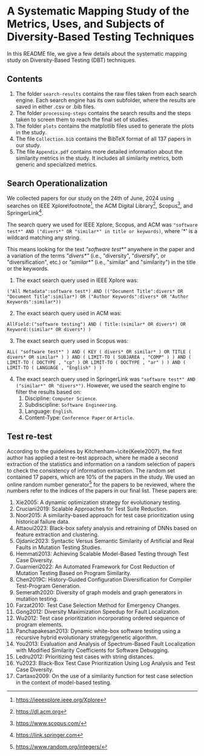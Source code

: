 # A Systematic Mapping Study of the Metrics, Uses, and Subjects of Diversity-Based Testing Techniques

In this README file, we give a few details about the systematic mapping study on Diversity-Based Testing (DBT) techniques.

## Contents

1. The folder `search-results` contains the raw files taken from each search engine. Each search engine has its own subfolder, where the results are saved in either .csv or .bib files.
2. The folder `processing-steps` contains the search results and the steps taken to screen them to reach the final set of studies.
3. The folder `plots` contains the matplotlib files used to generate the plots in the study.
4. The file `Collection.bib` contains the BibTeX format of all 137 papers in our study.
5. The file `Appendix.pdf` contains more detailed information about the similarity metrics in the study. It includes all similarity metrics, both generic and specialized metrics.

## Search Operationalization 
We collected papers for our study on the 24th of June, 2024 using searches on
IEEE Xplore\footnote[^1], the ACM Digital Library[^2], Scopus[^3], and
SpringerLink[^4].

[^1]: https://ieeexplore.ieee.org/Xplore
[^2]: https://dl.acm.org
[^3]: https://www.scopus.com/
[^4]: https://link.springer.com

The search query we used for IEEE Xplore, Scopus, and ACM was `"software test*" AND ("divers*" OR "similar*" in title or keywords)`, 
where '*' is a wildcard matching any string. 

This means looking for the text <em>"software test*"</em> anywhere in the paper and a
variation of the terms _"divers*"_ (i.e., "diversity", "diversify", or "diversification", etc.) 
or _"similar*"_ (i.e., "similar" and "similarity") in the title or the keywords.

1. The exact search query used in IEEE Xplore was: 
```
("All Metadata":software test*) AND (("Document Title":divers* OR "Document Title":similar*) OR ("Author Keywords":divers* OR "Author Keywords":similar*))
```
2. The exact search query used in ACM was: 
```
AllField:("software testing") AND ( Title:(similar* OR divers*) OR Keyword:(similar* OR divers*) )
```
3. The exact search query used in Scopus was: 
```
ALL( "software test*" ) AND ( KEY ( divers* OR similar* ) OR TITLE ( divers* OR similar* ) ) AND ( LIMIT-TO ( SUBJAREA , "COMP" ) ) AND ( LIMIT-TO ( DOCTYPE , "cp" ) OR LIMIT-TO ( DOCTYPE , "ar" ) ) AND ( LIMIT-TO ( LANGUAGE , "English" ) )
```
4. The exact search query used in SpringerLink was `"software test*" AND ("similar*" OR "divers*")`. However, we used
   the search engine to filter the results based on:
   1. Discipline: `Computer Science`.
   2. Subdiscipline: `Software Engineering`.
   3. Language: `English`.
   4. Content-Type: `Conference Paper` or `Article`.

## Test re-test
According to the guidelines by Kitchenham~\cite{Keele2007}, the first author has applied a test re-test approach, where he made a second extraction of the statistics and information on a random selection of papers to check the consistency of information extraction. The random set contained 17 papers, which are 10% of the papers in the study. We used an online random number generator[^5] for the papers to be reviewed, where the numbers refer to the indices of the papers in our final list. These papers are:
1. Xie2005: A dynamic optimization strategy for evolutionary testing.
2. Cruciani2019: Scalable Approaches for Test Suite Reduction.
3. Noor2015: A similarity-based approach for test case prioritization using historical failure data.
4. Attaoui2023: Black-box safety analysis and retraining of DNNs based on feature extraction and clustering.
5. Ojdanic2023: Syntactic Versus Semantic Similarity of Artificial and Real Faults in Mutation Testing Studies.
6. Hemmati2013: Achieving Scalable Model-Based Testing through Test Case Diversity.
7. Guarnieri2022: An Automated Framework for Cost Reduction of Mutation Testing Based on Program Similarity.
8. Chen2019C: History-Guided Configuration Diversification for Compiler Test-Program Generation.
9. Semerath2020: Diversity of graph models and graph generators in mutation testing.
10. Farzat2010: Test Case Selection Method for Emergency Changes.
11. Gong2012: Diversity Maximization Speedup for Fault Localization.
12. Wu2012: Test case prioritization incorporating ordered sequence of program elements.
13. Panchapakesan2013: Dynamic white-box software testing using a recursive hybrid evolutionary strategy/genetic algorithm.
14. You2013: Evaluation and Analysis of Spectrum-Based Fault Localization with Modified Similarity Coefficients for Software Debugging.
15. Ledru2012: Prioritizing test cases with string distances.
16. Yu2023: Black-Box Test Case Prioritization Using Log Analysis and Test Case Diversity.
17. Cartaxo2009: On the use of a similarity function for test case selection in the context of model-based testing.

[^5]: https://www.random.org/integers/
